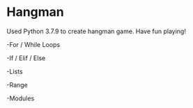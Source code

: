 # Hangman
Used Python 3.7.9 to create hangman game. Have fun playing!

-For / While Loops

-If / Elif / Else

-Lists

-Range

-Modules
